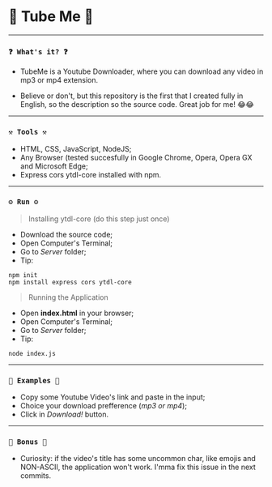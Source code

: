# 🌟 Tube Me 🌟

----
### `❓ What's it? ❓`

* TubeMe is a Youtube Downloader, where you can download any video in mp3 or mp4 extension.

* Believe or don't, but this repository is the first that I created fully in English, so the description so the source code. Great job for me! 😂😂

----
### `⚒️ Tools ⚒️`

* HTML, CSS, JavaScript, NodeJS;
* Any Browser (tested succesfully in Google Chrome, Opera, Opera GX and Microsoft Edge;
* Express cors ytdl-core installed with npm.

----
### `⚙️ Run ⚙️`

> Installing ytdl-core (do this step just once)

* Download the source code;
* Open Computer's Terminal;
* Go to *Server* folder;
* Tip:

```
npm init
npm install express cors ytdl-core
```

> Running the Application

* Open **index.html** in your browser;
* Open Computer's Terminal;
* Go to *Server* folder;
* Tip:

```
node index.js
```

----
### `📝 Examples 📝`

* Copy some Youtube Video's link and paste in the input;
* Choice your download prefference (*mp3 or mp4*);
* Click in *Download!* button.

----
### `🎁 Bonus 🎁`

* Curiosity: if the video's title has some uncommon char, like emojis and NON-ASCII, the application won't work. I'mma fix this issue in the next commits.
